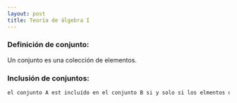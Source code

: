 ```yaml
---
layout: post
title: Teoría de álgebra I
---
```


### Definición de conjunto:
Un conjunto es una colección de elementos.


### Inclusión de conjuntos:
```python
el conjunto A est incluído en el conjunto B si y solo si los elmentos de A son elementos de B
```
